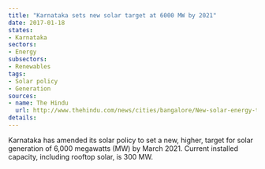 ```yaml
---
title: "Karnataka sets new solar target at 6000 MW by 2021"
date: 2017-01-18
states:
- Karnataka
sectors:
- Energy
subsectors:
- Renewables
tags:
- Solar policy
- Generation
sources:
- name: The Hindu
  url: http://www.thehindu.com/news/cities/bangalore/New-solar-energy-target-for-Karnataka-6000-MW-by-2021/article17018234.ece
details:
---
```


Karnataka has amended its solar policy to set a new, higher, target for solar generation of 6,000 megawatts (MW) by March 2021. Current installed capacity, including rooftop solar, is 300 MW.
